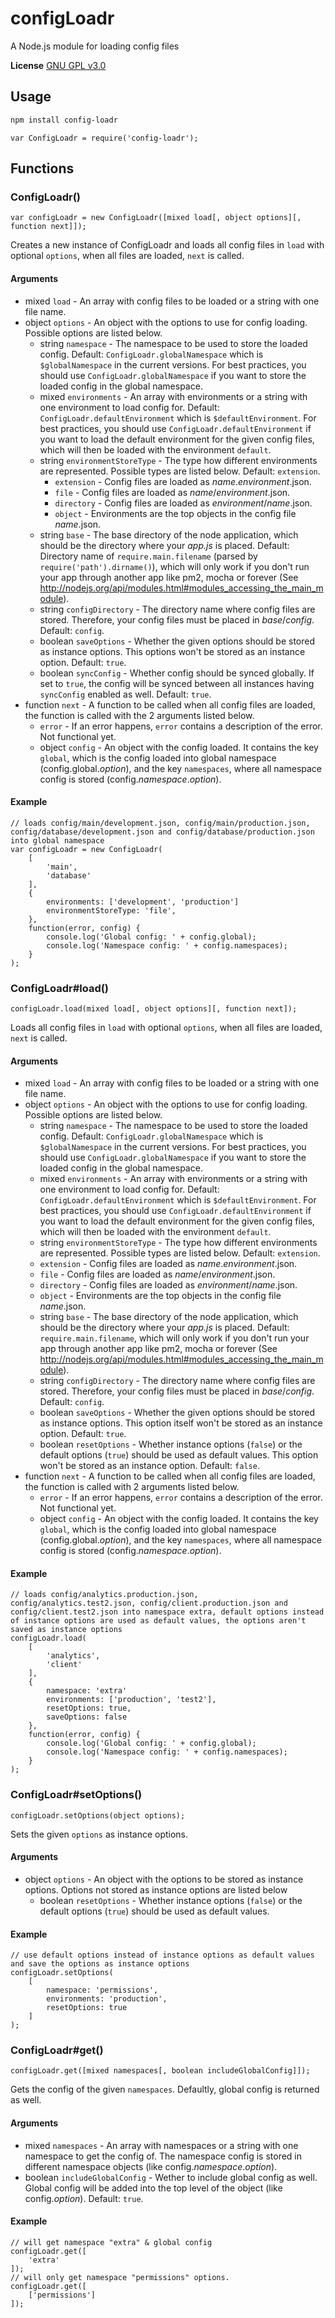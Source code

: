 # configLoadr
A Node.js module for loading config files

**License** [GNU GPL v3.0](https://github.com/2gathr/configLoadr/blob/master/LICENSE)

## Usage
```sh
npm install config-loadr
```
```node
var ConfigLoadr = require('config-loadr');
```

## Functions
### ConfigLoadr()
```node
var configLoadr = new ConfigLoadr([mixed load[, object options][, function next]]);
```
Creates a new instance of ConfigLoadr and loads all config files in `load` with optional `options`, when all files are loaded, `next` is called.

#### Arguments
- mixed `load` - An array with config files to be loaded or a string with one file name.
- object `options` - An object with the options to use for config loading. Possible options are listed below.
	- string `namespace` - The namespace to be used to store the loaded config. Default: `ConfigLoadr.globalNamespace` which is `$globalNamespace` in the current versions. For best practices, you should use `ConfigLoadr.globalNamespace` if you want to store the loaded config in the global namespace.
	- mixed `environments` - An array with environments or a string with one environment to load config for. Default: `ConfigLoadr.defaultEnvironment` which is `$defaultEnvironment`. For best practices, you should use `ConfigLoadr.defaultEnvironment` if you want to load the default environment for the given config files, which will then be loaded with the environment `default`.
	- string `environmentStoreType` - The type how different environments are represented. Possible types are listed below. Default: `extension`.
		- `extension` - Config files are loaded as *name*.*environment*.json.
		- `file` - Config files are loaded as *name*/*environment*.json.
		- `directory` - Config files are loaded as *environment*/*name*.json.
		- `object` - Environments are the top objects in the config file *name*.json.
	- string `base` - The base directory of the node application, which should be the directory where your *app.js* is placed. Default: Directory name of `require.main.filename` (parsed by `require('path').dirname()`), which will only work if you don't run your app through another app like pm2, mocha or forever (See http://nodejs.org/api/modules.html#modules_accessing_the_main_module).
	- string `configDirectory` - The directory name where config files are stored. Therefore, your config files must be placed in *base*/*config*. Default: `config`.
	- boolean `saveOptions` - Whether the given options should be stored as instance options. This options won't be stored as an instance option. Default: `true`.
	- boolean `syncConfig` - Whether config should be synced globally. If set to `true`, the config will be synced between all instances having `syncConfig` enabled as well. Default: `true`.
- function `next` - A function to be called when all config files are loaded, the function is called with the 2 arguments listed below.
	- `error` - If an error happens, `error` contains a description of the error. Not functional yet.
	- object `config` - An object with the config loaded. It contains the key `global`, which is the config loaded into global namespace (config.global.*option*), and the key `namespaces`, where all namespace config is stored (config.*namespace*.*option*).

#### Example
```node
// loads config/main/development.json, config/main/production.json, config/database/development.json and config/database/production.json into global namespace
var configLoadr = new ConfigLoadr(
	[
		'main',
		'database'
	],
	{
		environments: ['development', 'production']
		environmentStoreType: 'file',
	},
	function(error, config) {
		console.log('Global config: ' + config.global);
		console.log('Namespace config: ' + config.namespaces);
	}
);
```

### ConfigLoadr#load()
```node
configLoadr.load(mixed load[, object options][, function next]);
```
Loads all config files in `load` with optional `options`, when all files are loaded, `next` is called.

#### Arguments
- mixed `load` - An array with config files to be loaded or a string with one file name.
- object `options` - An object with the options to use for config loading. Possible options are listed below.
	- string `namespace` - The namespace to be used to store the loaded config. Default: `ConfigLoadr.globalNamespace` which is `$globalNamespace` in the current versions. For best practices, you should use `ConfigLoadr.globalNamespace` if you want to store the loaded config in the global namespace.
	- mixed `environments` - An array with environments or a string with one environment to load config for. Default: `ConfigLoadr.defaultEnvironment` which is `$defaultEnvironment`. For best practices, you should use `ConfigLoadr.defaultEnvironment` if you want to load the default environment for the given config files, which will then be loaded with the environment `default`.
	- string `environmentStoreType` - The type how different environments are represented. Possible types are listed below. Default: `extension`.
	- `extension` - Config files are loaded as *name*.*environment*.json.
	- `file` - Config files are loaded as *name*/*environment*.json.
	- `directory` - Config files are loaded as *environment*/*name*.json.
	- `object` - Environments are the top objects in the config file *name*.json.
	- string `base` - The base directory of the node application, which should be the directory where your *app.js* is placed. Default: `require.main.filename`, which will only work if you don't run your app through another app like pm2, mocha or forever (See http://nodejs.org/api/modules.html#modules_accessing_the_main_module).
	- string `configDirectory` - The directory name where config files are stored. Therefore, your config files must be placed in *base*/*config*. Default: `config`.
	- boolean `saveOptions` - Whether the given options should be stored as instance options. This option itself won't be stored as an instance option. Default: `true`.
	- boolean `resetOptions` - Whether instance options (`false`) or the default options (`true`) should be used as default values. This option  won't be stored as an instance option. Default: `false`.
- function `next` - A function to be called when all config files are loaded, the function is called with 2 arguments listed below.
	- `error` - If an error happens, `error` contains a description of the error. Not functional yet.
	- object `config` - An object with the config loaded. It contains the key `global`, which is the config loaded into global namespace (config.global.*option*), and the key `namespaces`, where all namespace config is stored (config.*namespace*.*option*).

#### Example
```node
// loads config/analytics.production.json, config/analytics.test2.json, config/client.production.json and config/client.test2.json into namespace extra, default options instead of instance options are used as default values, the options aren't saved as instance options
configLoadr.load(
	[
		'analytics',
		'client'
	],
	{
		namespace: 'extra'
		environments: ['production', 'test2'],
		resetOptions: true,
		saveOptions: false
	},
	function(error, config) {
		console.log('Global config: ' + config.global);
		console.log('Namespace config: ' + config.namespaces);
	}
);
```

### ConfigLoadr#setOptions()
```node
configLoadr.setOptions(object options);
```
Sets the given `options` as instance options.

#### Arguments
- object `options` - An object with the options to be stored as instance options. Options not stored as instance options are listed below
	- boolean `resetOptions` - Whether instance options (`false`) or the default options (`true`) should be used as default values.

#### Example
```node
// use default options instead of instance options as default values and save the options as instance options
configLoadr.setOptions(
	[
		namespace: 'permissions',
		environments: 'production',
		resetOptions: true
	]
);
```

### ConfigLoadr#get()
```node
configLoadr.get([mixed namespaces[, boolean includeGlobalConfig]]);
```
Gets the config of the given `namespaces`. Defaultly, global config is returned as well.

#### Arguments
- mixed `namespaces` - An array with namespaces or a string with one namespace to get the config of. The namespace config is stored in different namespace objects (like config.*namespace*.*option*).
- boolean `includeGlobalConfig` - Wether to include global config as well. Global config will be added into the top level of the object (like config.*option*). Default: `true`.

#### Example
```node
// will get namespace "extra" & global config
configLoadr.get([
	'extra'
]);
// will only get namespace "permissions" options.
configLoadr.get([
	['permissions']
]);
```
